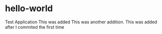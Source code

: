 # hello-world
Test Application
This was added
This was another addition.
This was added after I commited the first time
